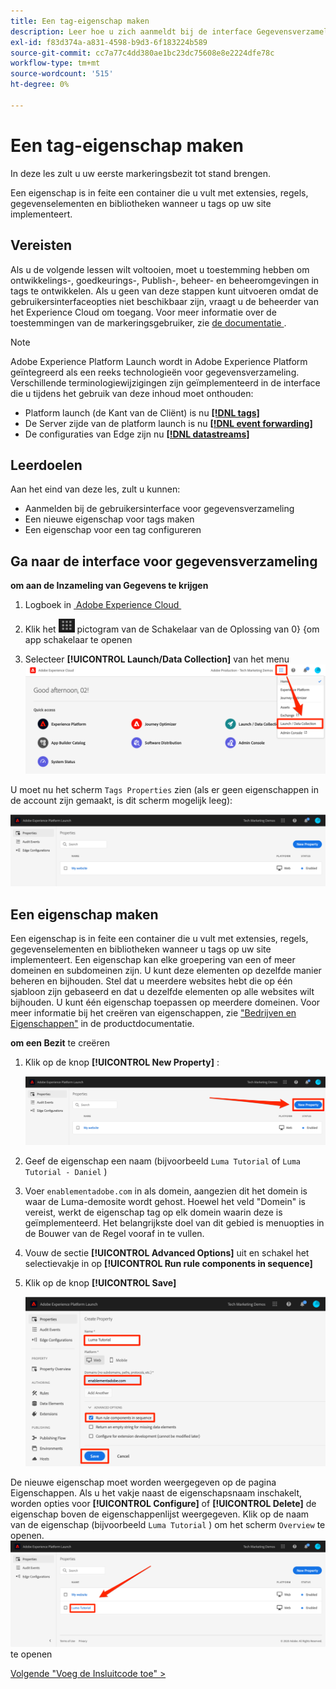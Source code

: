 ```yaml
---
title: Een tag-eigenschap maken
description: Leer hoe u zich aanmeldt bij de interface Gegevensverzameling en een eigenschap tag maakt. Deze les maakt deel uit van de zelfstudie Experience Cloud implementeren in websites.
exl-id: f83d374a-a831-4598-b9d3-6f183224b589
source-git-commit: cc7a77c4dd380ae1bc23dc75608e8e2224dfe78c
workflow-type: tm+mt
source-wordcount: '515'
ht-degree: 0%

---
```


# Een tag-eigenschap maken

In deze les zult u uw eerste markeringsbezit tot stand brengen.

Een eigenschap is in feite een container die u vult met extensies, regels, gegevenselementen en bibliotheken wanneer u tags op uw site implementeert.

## Vereisten

Als u de volgende lessen wilt voltooien, moet u toestemming hebben om ontwikkelings-, goedkeurings-, Publish-, beheer- en beheeromgevingen in tags te ontwikkelen. Als u geen van deze stappen kunt uitvoeren omdat de gebruikersinterfaceopties niet beschikbaar zijn, vraagt u de beheerder van het Experience Cloud om toegang. Voor meer informatie over de toestemmingen van de markeringsgebruiker, zie [&#x200B; de documentatie &#x200B;](https://experienceleague.adobe.com/docs/experience-platform/tags/admin/user-permissions.html?lang=nl-NL).

>[!NOTE]
>
>Adobe Experience Platform Launch wordt in Adobe Experience Platform geïntegreerd als een reeks technologieën voor gegevensverzameling. Verschillende terminologiewijzigingen zijn geïmplementeerd in de interface die u tijdens het gebruik van deze inhoud moet onthouden:
>
> * Platform launch (de Kant van de Cliënt) is nu **[[!DNL tags]](https://experienceleague.adobe.com/docs/experience-platform/tags/home.html?lang=nl)**
> * De Server zijde van de platform launch is nu **[[!DNL event forwarding]](https://experienceleague.adobe.com/docs/experience-platform/tags/event-forwarding/overview.html?lang=nl-NL)**
> * De configuraties van Edge zijn nu **[[!DNL datastreams]](https://experienceleague.adobe.com/docs/experience-platform/edge/fundamentals/datastreams.html?lang=nl-NL)**

## Leerdoelen

Aan het eind van deze les, zult u kunnen:

* Aanmelden bij de gebruikersinterface voor gegevensverzameling
* Een nieuwe eigenschap voor tags maken
* Een eigenschap voor een tag configureren

## Ga naar de interface voor gegevensverzameling

**om aan de Inzameling van Gegevens te krijgen**

1. Logboek in [&#x200B; Adobe Experience Cloud &#x200B;](https://experiencecloud.adobe.com)

1. Klik het ![&#128279;](images/launch-solutionSwitcher.png) pictogram van de Schakelaar van de Oplossing van 0&rbrace; &lbrace;om app schakelaar te openen

1. Selecteer **[!UICONTROL Launch/Data Collection]** van het menu ![&#x200B; Open de oplossingsschakelaar gebruikend het pictogram en klik de Inzameling van de Lancering/van Gegevens &#x200B;](images/launch-solutionSwitcherActivation.png)

U moet nu het scherm `Tags Properties` zien (als er geen eigenschappen in de account zijn gemaakt, is dit scherm mogelijk leeg):

![&#x200B; het Scherm van Eigenschappen &#x200B;](images/launch-propertiesScreen.png)

## Een eigenschap maken

Een eigenschap is in feite een container die u vult met extensies, regels, gegevenselementen en bibliotheken wanneer u tags op uw site implementeert. Een eigenschap kan elke groepering van een of meer domeinen en subdomeinen zijn. U kunt deze elementen op dezelfde manier beheren en bijhouden. Stel dat u meerdere websites hebt die op één sjabloon zijn gebaseerd en dat u dezelfde elementen op alle websites wilt bijhouden. U kunt één eigenschap toepassen op meerdere domeinen. Voor meer informatie bij het creëren van eigenschappen, zie [&#x200B; &quot;Bedrijven en Eigenschappen&quot;](https://experienceleague.adobe.com/docs/experience-platform/tags/admin/companies-and-properties.html?lang=nl-NL) in de productdocumentatie.

**om een Bezit** te creëren

1. Klik op de knop **[!UICONTROL New Property]** :

   ![&#x200B; klik Nieuw Bezit &#x200B;](images/launch-addNewProperty.png)

1. Geef de eigenschap een naam (bijvoorbeeld `Luma Tutorial` of `Luma Tutorial - Daniel` )
1. Voer `enablementadobe.com` in als domein, aangezien dit het domein is waar de Luma-demosite wordt gehost. Hoewel het veld &quot;Domein&quot; is vereist, werkt de eigenschap tag op elk domein waarin deze is geïmplementeerd. Het belangrijkste doel van dit gebied is menuopties in de Bouwer van de Regel vooraf in te vullen.
1. Vouw de sectie **[!UICONTROL Advanced Options]** uit en schakel het selectievakje in op **[!UICONTROL Run rule components in sequence]**
1. Klik op de knop **[!UICONTROL Save]**

   ![&#x200B; creeer een nieuw Bezit &#x200B;](images/launch-newProperty.png)

De nieuwe eigenschap moet worden weergegeven op de pagina Eigenschappen. Als u het vakje naast de eigenschapsnaam inschakelt, worden opties voor **[!UICONTROL Configure]** of **[!UICONTROL Delete]** de eigenschap boven de eigenschappenlijst weergegeven. Klik op de naam van de eigenschap (bijvoorbeeld `Luma Tutorial` ) om het scherm `Overview` te openen.
![&#x200B; klik de naam van het bezit om het &#x200B;](images/launch-openProperty.png) te openen

[Volgende &quot;Voeg de Insluitcode toe&quot; >](add-embed-code.md)
